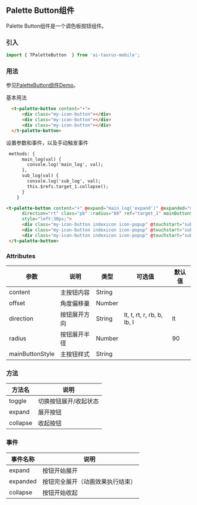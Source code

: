 ## Palette Button组件

Palette Button组件是一个调色板按钮组件。

### 引入

```js
import { TPaletteButton  } from 'ai-taurus-mobile';
```

### 用法

参见[PaletteButton组件Demo][paletteButton-demo]。

基本用法

```html
  <t-palette-button content="+">
      <div class="my-icon-button"></div>
      <div class="my-icon-button"></div>
      <div class="my-icon-button"></div>
  </t-palette-button>
```
设置参数和事件，以及手动触发事件

```html
 methods: {
      main_log(val) {
        console.log('main_log', val);
      },
      sub_log(val) {
        console.log('sub_log', val);
        this.$refs.target_1.collapse();
      }
    }
```

```html
<t-palette-button content="+" @expand="main_log('expand')" @expanded="main_log('expanded')" @collapse="main_log('collapse')"
      direction="rt" class="pb" :radius="80" ref="target_1" mainButtonStyle="color:#fff;background-color:#26a2ff;"
      style="left:30px;">
      <div class="my-icon-button indexicon icon-popup" @touchstart="sub_log(1)"></div>
      <div class="my-icon-button indexicon icon-popup" @touchstart="sub_log(2)"></div>
      <div class="my-icon-button indexicon icon-popup" @touchstart="sub_log(3)"></div>
 </t-palette-button>
```
### Attributes

| 参数 | 说明 | 类型 | 可选值 | 默认值 |
| ---- | ---- | ---- | ---- | ---- |
| content | 主按钮内容 | String |  |  |  |
  offset | 角度偏移量 | Number |  |  | Math.PI / 4 |
| direction | 按钮展开方向 | String| lt, t, rt, r, rb, b, lb, l |lt|
| radius | 按钮展开半径 | Number| | 90 |
| mainButtonStyle | 主按钮样式 | String|  |  |

### 方法

| 方法名 | 说明 |
| ---- | ---- |
| toggle | 切换按钮展开/收起状态 |
  expand | 展开按钮 |
| collapse | 收起按钮 |

### 事件

| 事件名称 | 说明 |
| ------- | ---- |
|expand| 按钮开始展开 |
|expanded | 按钮完全展开（动画效果执行结束） |
|collapse | 按钮开始收起 |


[paletteButton-demo]: /static/mobile-demo/examples/index.html#/palette-button

